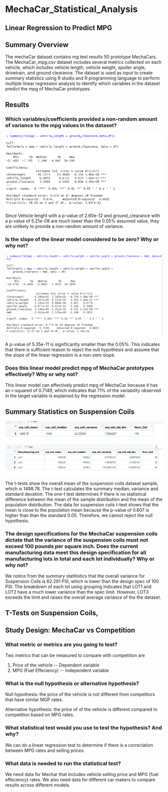 # MechaCar_Statistical_Analysis
## Linear Regression to Predict MPG

## Summary Overview

The mechaCar dataset contains mg test results 50 prototype MechaCars. The MechaCar_mpg.csv dataset includes several metrics collected on each vehicle, which includes vehicle length, vehicle weight, spoiler angle, drivetrain, and ground clearance. The dataset is used as input to create summary statistics using R studio and R programming language to perform multiple linear regression analysis to identify which variables in the dataset predict the mpg of MechaCar prototypes. 

## Results

### Which variables/coefficients provided a non-random amount of variance to the mpg values in the dataset?

![d3](https://github.com/mabulhassan/MechaCar_Statistical_Analysis/blob/main/mechar_df_Sig_Summary.png)

Since Vehicle lenght with a p-value of  2.60e-12 and ground_clearance with a p-value of 5.21e-08 are much lower than the 0.05% assumed value, they are unlikely to provide a non-random amount of variance.

### Is the slope of the linear model considered to be zero? Why or why not?

![d3](https://github.com/mabulhassan/MechaCar_Statistical_Analysis/blob/main/mechar_df_summary.png)

A p-value of 5.35e-11 is significantly smaller than the 0.05%. This indicates that there is sufficient reason to reject the null hypothesis and assume that the slope of the linear regression is a non-zero slope.

### Does this linear model predict mpg of MechaCar prototypes effectively? Why or why not?

This linear model can effectively predict mpg of MechaCar because it has an r-squared of 0.7149, which indicates that 71% of the variability observed in the target variable is explained by the regression model.

## Summary Statistics on Suspension Coils
![d3](https://github.com/mabulhassan/MechaCar_Statistical_Analysis/blob/main/total_summary.png)


![d3](https://github.com/mabulhassan/MechaCar_Statistical_Analysis/blob/main/lot_summary.png)

The t-tests show the overall mean of the suspension coils dataset sample, which is 1498.78. The t-test calculates the summary median, variance and standard devation. 
The one-t test determines if there is no statistical difference between the mean of the sample distribution and the mean of the population distribution. The data for suspension coils t-test shows that the mean is close to the population mean because the p-value of 0.607 is higher than than the standard 0.05. Therefore, we cannot reject the null hypothesis.

### The design specifications for the MechaCar suspension coils dictate that the variance of the suspension coils must not exceed 100 pounds per square inch. Does the current manufacturing data meet this design specification for all manufacturing lots in total and each lot individually? Why or why not?
We notice from the summary statitistics that the overall variance for Suspension Coils is 62.291 PSI, which is lower than the design spec of 100 PSI. The breakdown of each lot using grouping indicates that LOT1 and LOT2 have a much lower variance than the spec limit. However, LOT3 exceeds the limit and raises the overall average variance of the the dataset.

## T-Tests on Suspension Coils,

## Study Design: MechaCar vs Competition

### What metric or metrics are you going to test?
Two metrics that can be measured to compare with competition are
1) Price of the vehicle -- Dependent variable 
2) MPG (Fuel Effeciency) -- Independent variable
### What is the null hypothesis or alternative hypothesis?
Null hypothesis: the price of the vehicle is not different from competitors that have similar MGP rates.

Alternative hypothesis: the price of of the vehicle is different compared to competition based on MPG rates.

### What statistical test would you use to test the hypothesis? And why?

We can do a linear regression test to determine if there is a correclation between MPG rates and selling prices.  

### What data is needed to run the statistical test?
We need data for Mechar that includes vehicle selling price and MPG (fuel effeciency) rates. We also need data for different car makers to compare results across different models.
